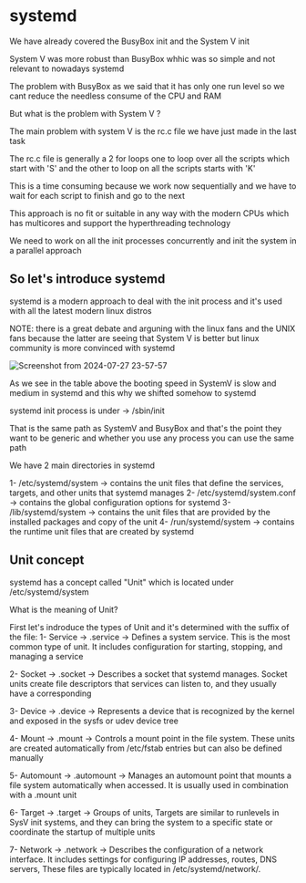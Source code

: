 # systemd


We have already covered the BusyBox init and the System V init

System V was more robust than BusyBox whhic was so simple and not relevant to nowadays systemd

The problem with BusyBox as we said that it has only one run level so we cant reduce the needless consume of the CPU and RAM


But what is the problem with System V ?

The main problem with system V is the rc.c file we have just made in the last task

The rc.c file is generally a 2 for loops one to loop over all the scripts which start with 'S' and the other to loop on all the scripts starts with 'K'


This is a time consuming because we work now sequentially and we have to wait for each script to finish and go to the next


This approach is no fit or suitable in any way with the modern CPUs which has multicores and support the hyperthreading technology


We need to work on all the init processes concurrently and init the system in a parallel approach


## So let's introduce systemd 


systemd is a modern approach to deal with the init process and it's used with all the latest modern linux distros

NOTE: there is a great debate and arguning with the linux fans and the UNIX fans because the latter are seeing that System V is better but linux community is more convinced with systemd


![Screenshot from 2024-07-27 23-57-57](https://github.com/user-attachments/assets/4db89088-465f-48ce-8518-63bafcc993c7)




As we see in the table above the booting speed in SystemV is slow and medium in systemd and this why we shifted somehow to systemd



systemd init process is under -> /sbin/init

That is the same path as SystemV and BusyBox and that's the point they want to be generic and whether you use any process you can use the same path



We have 2 main directories in systemd

  1- /etc/systemd/system      -> contains the unit files that define the services, targets, and other units that systemd manages
  2- /etc/systemd/system.conf -> contains the global configuration options for systemd
  3- /lib/systemd/system      -> contains the unit files that are provided by the installed packages and copy of the unit
  4- /run/systemd/system      -> contains the runtime unit files that are created by systemd




## Unit concept

systemd has a concept called "Unit" which is located under /etc/systemd/system


What is the meaning of Unit?

First let's indroduce the types of Unit and it's determined with the suffix of the file:
  1- Service   -> .service   -> Defines a system service. This is the most common type of unit. It includes configuration for starting, stopping, and managing a service
  
  2- Socket    -> .socket    -> Describes a socket that systemd manages. Socket units create file descriptors that services can listen to, and they usually have a corresponding
  
  3- Device    -> .device    -> Represents a device that is recognized by the kernel and exposed in the sysfs or udev device tree
  
  4- Mount     -> .mount     -> Controls a mount point in the file system. These units are created automatically from /etc/fstab entries but can also be defined manually
  
  5- Automount -> .automount -> Manages an automount point that mounts a file system automatically when accessed. It is usually used in combination with a .mount unit
  
  6- Target    -> .target    -> Groups of units, Targets are similar to runlevels in SysV init systems, and they can bring the system to a specific state or coordinate the startup of multiple units
  
  7- Network   -> .network   -> Describes the configuration of a network interface. It includes settings for configuring IP addresses, routes, DNS servers, These files are typically located in /etc/systemd/network/.
  



